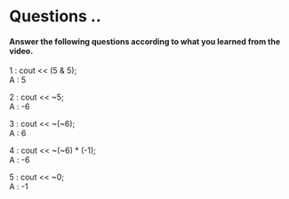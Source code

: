 # Questions ..

#### Answer the following questions according to what you learned from the video.

1 : cout << (5 & 5);  
A : 5

2 : cout << ~5;  
A : -6

3 : cout << ~(~6);  
A : 6

4 : cout << ~(~6) \* (-1);  
A : -6

5 : cout << ~0;  
A : -1
